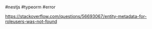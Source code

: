 #nestjs #typeorm #error 

https://stackoverflow.com/questions/56693067/entity-metadata-for-roleusers-was-not-found